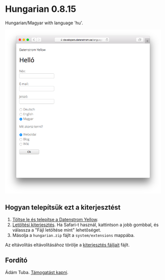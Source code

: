 Hungarian 0.8.15
================
Hungarian/Magyar with language 'hu'.

<p align="center"><img src="hungarian-screenshot.png?raw=true" alt="Screenshot"></p>

## Hogyan telepítsük ezt a kiterjesztést

1. [Töltse le és telepítse a Datenstrom Yellow](https://github.com/datenstrom/yellow/).
2. [Letöltési kiterjesztés](https://github.com/datenstrom/yellow-extensions/raw/master/zip/hungarian.zip). Ha Safari-t használ, kattintson a jobb gombbal, és válassza a "Fájl letöltése mint" lehetőséget.
3. Másolja a `hungarian.zip` fájlt a `system/extensions` mappába.

Az eltávolítás eltávolításához törölje a [kiterjesztés fájljait](extension.ini) fájlt.

## Fordító

Ádám Tuba. [Támogatást kapni](https://extensions.datenstrom.se/help/).

